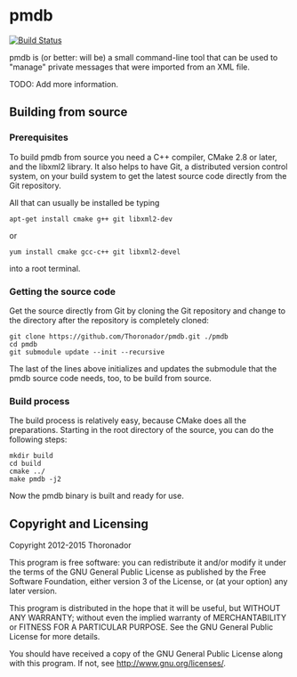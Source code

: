 # pmdb

[![Build Status](https://travis-ci.org/Thoronador/pmdb.svg)](https://travis-ci.org/Thoronador/pmdb)

pmdb is (or better: will be) a small command-line tool that can be used to
"manage" private messages that were imported from an XML file.

TODO: Add more information.

## Building from source

### Prerequisites

To build pmdb from source you need a C++ compiler, CMake 2.8 or later, and
the libxml2 library. It also helps to have Git, a distributed version control
system, on your build system to get the latest source code directly from the
Git repository.

All that can usually be installed be typing

    apt-get install cmake g++ git libxml2-dev

or

    yum install cmake gcc-c++ git libxml2-devel

into a root terminal.

### Getting the source code

Get the source directly from Git by cloning the Git repository and change to
the directory after the repository is completely cloned:

    git clone https://github.com/Thoronador/pmdb.git ./pmdb
    cd pmdb
    git submodule update --init --recursive

The last of the lines above initializes and updates the submodule that the
pmdb source code needs, too, to be build from source.

### Build process

The build process is relatively easy, because CMake does all the preparations.
Starting in the root directory of the source, you can do the following steps:

    mkdir build
    cd build
    cmake ../
    make pmdb -j2

Now the pmdb binary is built and ready for use.

## Copyright and Licensing

Copyright 2012-2015 Thoronador

This program is free software: you can redistribute it and/or modify
it under the terms of the GNU General Public License as published by
the Free Software Foundation, either version 3 of the License, or
(at your option) any later version.

This program is distributed in the hope that it will be useful,
but WITHOUT ANY WARRANTY; without even the implied warranty of
MERCHANTABILITY or FITNESS FOR A PARTICULAR PURPOSE.  See the
GNU General Public License for more details.

You should have received a copy of the GNU General Public License
along with this program.  If not, see <http://www.gnu.org/licenses/>.
